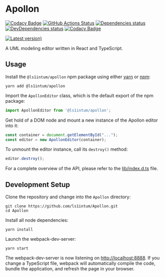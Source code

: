 # Apollon

[![Codacy Badge](https://api.codacy.com/project/badge/Grade/ff48bab36a924471abcf61566563ffe6)](https://app.codacy.com/gh/ls1intum/Apollon?utm_source=github.com&utm_medium=referral&utm_content=ls1intum/Apollon&utm_campaign=Badge_Grade_Dashboard)
[![GitHub Actions Status](https://github.com/ls1intum/Apollon/workflows/Build/badge.svg)](https://github.com/ls1intum/Apollon/actions?query=branch%3Adevelop+workflow%3ABuild)
[![Dependencies status](https://img.shields.io/david/ls1intum/Apollon)](package.json)
[![DevDependencies status](https://img.shields.io/david/dev/ls1intum/Apollon)](package.json)
[![Codacy Badge](https://api.codacy.com/project/badge/Grade/ff48bab36a924471abcf61566563ffe6)](https://app.codacy.com/gh/ls1intum/Apollon?utm_source=github.com&utm_medium=referral&utm_content=ls1intum/Apollon&utm_campaign=Badge_Grade_Dashboard)

[![Latest version)](https://img.shields.io/npm/v/@ls1intum/apollon)](https://www.npmjs.com/package/@ls1intum/apollon)

A UML modeling editor written in React and TypeScript.

## Usage

Install the `@ls1intum/apollon` npm package using either [yarn](https://yarnpkg.com/) or [npm](https://www.npmjs.com/):

```
yarn add @ls1intum/apollon
```

Import the `ApollonEditor` class, which is the default export of the npm package:

```js
import ApollonEditor from '@ls1intum/apollon';
```

Get hold of a DOM node and mount a new instance of the Apollon editor into it:

```js
const container = document.getElementById("...");
const editor = new ApollonEditor(container);
```

To unmount the editor instance, call its `destroy()` method:

```js
editor.destroy();
```

For a complete overview of the API, please refer to the [lib/index.d.ts](https://github.com/ls1intum/Apollon/blob/master/lib/index.d.ts) file.

## Development Setup

Clone the repository and change into the `Apollon` directory:

```
git clone https://github.com/ls1intum/Apollon.git
cd Apollon
```

Install all node dependencies:

```
yarn install
```

Launch the webpack-dev-server:

```
yarn start
```

The webpack-dev-server is now listening on [http://localhost:8888](http://localhost:8888). If you change a TypeScript file, webpack will automatically compile the code, bundle the application, and refresh the page in your browser.
